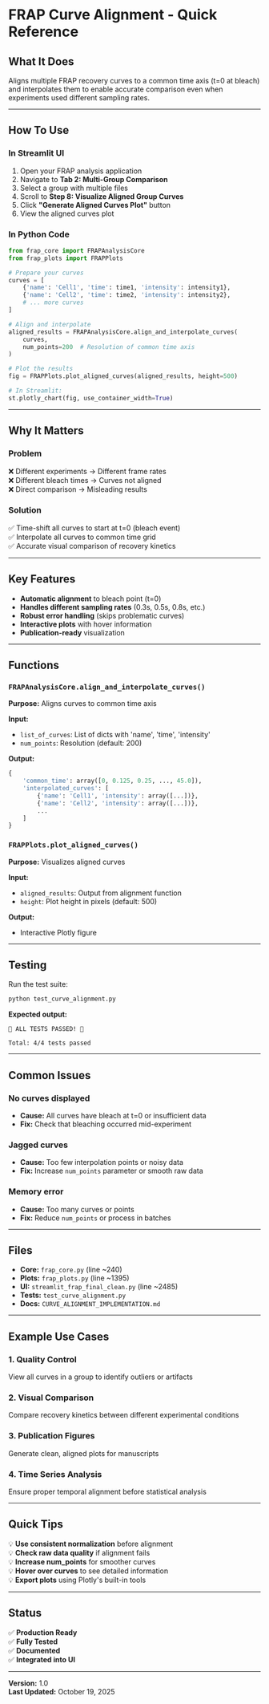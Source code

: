 # FRAP Curve Alignment - Quick Reference

## What It Does

Aligns multiple FRAP recovery curves to a common time axis (t=0 at bleach) and interpolates them to enable accurate comparison even when experiments used different sampling rates.

---

## How To Use

### In Streamlit UI

1. Open your FRAP analysis application
2. Navigate to **Tab 2: Multi-Group Comparison**
3. Select a group with multiple files
4. Scroll to **Step 8: Visualize Aligned Group Curves**
5. Click **"Generate Aligned Curves Plot"** button
6. View the aligned curves plot

### In Python Code

```python
from frap_core import FRAPAnalysisCore
from frap_plots import FRAPPlots

# Prepare your curves
curves = [
    {'name': 'Cell1', 'time': time1, 'intensity': intensity1},
    {'name': 'Cell2', 'time': time2, 'intensity': intensity2},
    # ... more curves
]

# Align and interpolate
aligned_results = FRAPAnalysisCore.align_and_interpolate_curves(
    curves, 
    num_points=200  # Resolution of common time axis
)

# Plot the results
fig = FRAPPlots.plot_aligned_curves(aligned_results, height=500)

# In Streamlit:
st.plotly_chart(fig, use_container_width=True)
```

---

## Why It Matters

### Problem
❌ Different experiments → Different frame rates  
❌ Different bleach times → Curves not aligned  
❌ Direct comparison → Misleading results  

### Solution
✅ Time-shift all curves to start at t=0 (bleach event)  
✅ Interpolate all curves to common time grid  
✅ Accurate visual comparison of recovery kinetics  

---

## Key Features

- **Automatic alignment** to bleach point (t=0)
- **Handles different sampling rates** (0.3s, 0.5s, 0.8s, etc.)
- **Robust error handling** (skips problematic curves)
- **Interactive plots** with hover information
- **Publication-ready** visualization

---

## Functions

### `FRAPAnalysisCore.align_and_interpolate_curves()`

**Purpose:** Aligns curves to common time axis

**Input:**
- `list_of_curves`: List of dicts with 'name', 'time', 'intensity'
- `num_points`: Resolution (default: 200)

**Output:**
```python
{
    'common_time': array([0, 0.125, 0.25, ..., 45.0]),
    'interpolated_curves': [
        {'name': 'Cell1', 'intensity': array([...])},
        {'name': 'Cell2', 'intensity': array([...])},
        ...
    ]
}
```

### `FRAPPlots.plot_aligned_curves()`

**Purpose:** Visualizes aligned curves

**Input:**
- `aligned_results`: Output from alignment function
- `height`: Plot height in pixels (default: 500)

**Output:**
- Interactive Plotly figure

---

## Testing

Run the test suite:
```bash
python test_curve_alignment.py
```

**Expected output:**
```
🎉 ALL TESTS PASSED! 🎉

Total: 4/4 tests passed
```

---

## Common Issues

### No curves displayed
- **Cause:** All curves have bleach at t=0 or insufficient data
- **Fix:** Check that bleaching occurred mid-experiment

### Jagged curves
- **Cause:** Too few interpolation points or noisy data
- **Fix:** Increase `num_points` parameter or smooth raw data

### Memory error
- **Cause:** Too many curves or points
- **Fix:** Reduce `num_points` or process in batches

---

## Files

- **Core:** `frap_core.py` (line ~240)
- **Plots:** `frap_plots.py` (line ~1395)
- **UI:** `streamlit_frap_final_clean.py` (line ~2485)
- **Tests:** `test_curve_alignment.py`
- **Docs:** `CURVE_ALIGNMENT_IMPLEMENTATION.md`

---

## Example Use Cases

### 1. Quality Control
View all curves in a group to identify outliers or artifacts

### 2. Visual Comparison
Compare recovery kinetics between different experimental conditions

### 3. Publication Figures
Generate clean, aligned plots for manuscripts

### 4. Time Series Analysis
Ensure proper temporal alignment before statistical analysis

---

## Quick Tips

💡 **Use consistent normalization** before alignment  
💡 **Check raw data quality** if alignment fails  
💡 **Increase num_points** for smoother curves  
💡 **Hover over curves** to see detailed information  
💡 **Export plots** using Plotly's built-in tools  

---

## Status

✅ **Production Ready**  
✅ **Fully Tested**  
✅ **Documented**  
✅ **Integrated into UI**

---

**Version:** 1.0  
**Last Updated:** October 19, 2025
